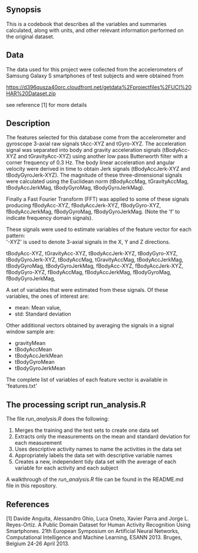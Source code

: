 Synopsis
--------

This is a codebook that describes all the variables and summaries
calculated, along with units, and other relevant information performed
on the original dataset.

Data
----

The data used for this project were collected from the accelerometers of
Samsung Galaxy S smartphones of test subjects and were obtained from

<https://d396qusza40orc.cloudfront.net/getdata%2Fprojectfiles%2FUCI%20HAR%20Dataset.zip>

see reference \[1\] for more details

Description
-----------

The features selected for this database come from the accelerometer and
gyroscope 3-axial raw signals tAcc-XYZ and tGyro-XYZ. The acceleration
signal was separated into body and gravity acceleration signals
(tBodyAcc-XYZ and tGravityAcc-XYZ) using another low pass Butterworth
filter with a corner frequency of 0.3 Hz. The body linear acceleration
and angular velocity were derived in time to obtain Jerk signals
(tBodyAccJerk-XYZ and tBodyGyroJerk-XYZ). The magnitude of these
three-dimensional signals were calculated using the Euclidean norm
(tBodyAccMag, tGravityAccMag, tBodyAccJerkMag, tBodyGyroMag,
tBodyGyroJerkMag).

Finally a Fast Fourier Transform (FFT) was applied to some of these
signals producing fBodyAcc-XYZ, fBodyAccJerk-XYZ, fBodyGyro-XYZ,
fBodyAccJerkMag, fBodyGyroMag, fBodyGyroJerkMag. (Note the 'f' to
indicate frequency domain signals).

These signals were used to estimate variables of the feature vector for
each pattern:  
'-XYZ' is used to denote 3-axial signals in the X, Y and Z directions.

tBodyAcc-XYZ, tGravityAcc-XYZ, tBodyAccJerk-XYZ, tBodyGyro-XYZ,
tBodyGyroJerk-XYZ, tBodyAccMag, tGravityAccMag, tBodyAccJerkMag,
tBodyGyroMag, tBodyGyroJerkMag, fBodyAcc-XYZ, fBodyAccJerk-XYZ,
fBodyGyro-XYZ, fBodyAccMag, fBodyAccJerkMag, fBodyGyroMag,
fBodyGyroJerkMag,

A set of variables that were estimated from these signals. Of these
variables, the ones of interest are:

-   mean: Mean value,
-   std: Standard deviation

Other additional vectors obtained by averaging the signals in a signal
window sample are:

-   gravityMean
-   tBodyAccMean
-   tBodyAccJerkMean
-   tBodyGyroMean
-   tBodyGyroJerkMean

The complete list of variables of each feature vector is available in
'features.txt'

The processing script run\_analysis.R
-------------------------------------

The file *run\_analysis.R* does the following:

1.  Merges the training and the test sets to create one data set
2.  Extracts only the measurements on the mean and standard deviation
    for each measurement
3.  Uses descriptive activity names to name the activities in the data
    set
4.  Appropriately labels the data set with descriptive variable names
5.  Creates a new, independent tidy data set with the average of each
    variable for each activity and each subject

A walkthrough of the *run\_analysis.R* file can be found in the
README.md file in this repository.

References
----------

\[1\] Davide Anguita, Alessandro Ghio, Luca Oneto, Xavier Parra and
Jorge L. Reyes-Ortiz. A Public Domain Dataset for Human Activity
Recognition Using Smartphones. 21th European Symposium on Artificial
Neural Networks, Computational Intelligence and Machine Learning, ESANN
2013. Bruges, Belgium 24-26 April 2013.
